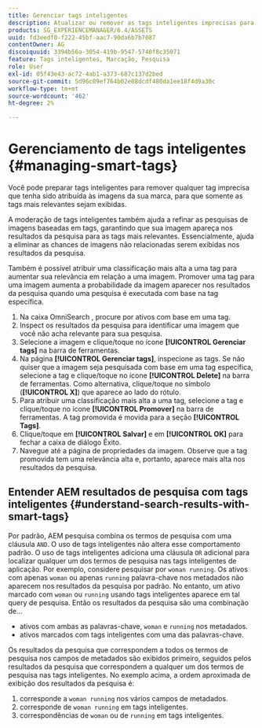 ```yaml
---
title: Gerenciar tags inteligentes
description: Atualizar ou remover as tags inteligentes imprecisas para melhorar a relevância das tags
products: SG_EXPERIENCEMANAGER/6.4/ASSETS
uuid: fd3eedf0-f222-45bf-aac7-90da6b7b7087
contentOwner: AG
discoiquuid: 3394b56a-3054-419b-9547-5740f8c35071
feature: Tags inteligentes, Marcação, Pesquisa
role: User
exl-id: 05f43e43-ac72-4ab1-a373-687c137d2bed
source-git-commit: 5d96c09ef764b02e08dcdf480da1ee18f4d9a30c
workflow-type: tm+mt
source-wordcount: '462'
ht-degree: 2%

---
```


# Gerenciamento de tags inteligentes {#managing-smart-tags}

Você pode preparar tags inteligentes para remover qualquer tag imprecisa que tenha sido atribuída às imagens da sua marca, para que somente as tags mais relevantes sejam exibidas.

A moderação de tags inteligentes também ajuda a refinar as pesquisas de imagens baseadas em tags, garantindo que sua imagem apareça nos resultados da pesquisa para as tags mais relevantes. Essencialmente, ajuda a eliminar as chances de imagens não relacionadas serem exibidas nos resultados da pesquisa.

Também é possível atribuir uma classificação mais alta a uma tag para aumentar sua relevância em relação a uma imagem. Promover uma tag para uma imagem aumenta a probabilidade da imagem aparecer nos resultados da pesquisa quando uma pesquisa é executada com base na tag específica.

1. Na caixa OmniSearch , procure por ativos com base em uma tag.
1. Inspect os resultados da pesquisa para identificar uma imagem que você não acha relevante para sua pesquisa.
1. Selecione a imagem e clique/toque no ícone **[!UICONTROL Gerenciar tags]** na barra de ferramentas.
1. Na página **[!UICONTROL Gerenciar tags]**, inspecione as tags. Se não quiser que a imagem seja pesquisada com base em uma tag específica, selecione a tag e clique/toque no ícone **[!UICONTROL Delete]** na barra de ferramentas. Como alternativa, clique/toque no símbolo (**[!UICONTROL X]**) que aparece ao lado do rótulo.
1. Para atribuir uma classificação mais alta a uma tag, selecione a tag e clique/toque no ícone **[!UICONTROL Promover]** na barra de ferramentas. A tag promovida é movida para a seção **[!UICONTROL Tags]**.
1. Clique/toque em **[!UICONTROL Salvar]** e em **[!UICONTROL OK]** para fechar a caixa de diálogo Êxito.
1. Navegue até a página de propriedades da imagem. Observe que a tag promovida tem uma relevância alta e, portanto, aparece mais alta nos resultados da pesquisa.

## Entender AEM resultados de pesquisa com tags inteligentes {#understand-search-results-with-smart-tags}

Por padrão, AEM pesquisa combina os termos de pesquisa com uma cláusula `AND`. O uso de tags inteligentes não altera esse comportamento padrão. O uso de tags inteligentes adiciona uma cláusula `OR` adicional para localizar qualquer um dos termos de pesquisa nas tags inteligentes de aplicação. Por exemplo, considere pesquisar por `woman running`. Os ativos com apenas `woman` ou apenas `running` palavra-chave nos metadados não aparecem nos resultados da pesquisa por padrão. No entanto, um ativo marcado com `woman` ou `running` usando tags inteligentes aparece em tal query de pesquisa. Então os resultados da pesquisa são uma combinação de...

* ativos com ambas as palavras-chave, `woman` e `running` nos metadados.
* ativos marcados com tags inteligentes com uma das palavras-chave.

Os resultados da pesquisa que correspondem a todos os termos de pesquisa nos campos de metadados são exibidos primeiro, seguidos pelos resultados da pesquisa que correspondem a qualquer um dos termos de pesquisa nas tags inteligentes. No exemplo acima, a ordem aproximada de exibição dos resultados da pesquisa é:

1. corresponde a `woman running` nos vários campos de metadados.
1. corresponde de `woman running` em tags inteligentes.
1. correspondências de `woman` ou de `running` em tags inteligentes.

